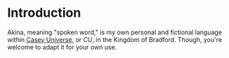 # Introduction

Akina, meaning "spoken word," is my own personal and fictional language within [Casey Universe](https://canon.tonybark.com), or *CU*, in the Kingdom of Bradford. Though, you're welcome to adapt it for your own use.